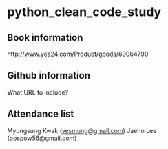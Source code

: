 # python_clean_code_study
## Book information
http://www.yes24.com/Product/goods/69064790

## Github information
What URL to include?

## Attendance list
Myungsung Kwak (yesmung@gmail.com)
Jaeho Lee (pospow56@gmail.com)
